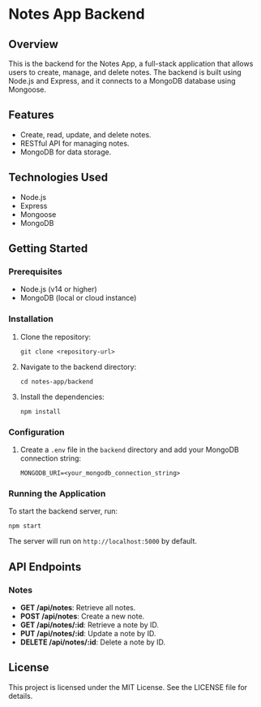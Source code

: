 # Notes App Backend

## Overview
This is the backend for the Notes App, a full-stack application that allows users to create, manage, and delete notes. The backend is built using Node.js and Express, and it connects to a MongoDB database using Mongoose.

## Features
- Create, read, update, and delete notes.
- RESTful API for managing notes.
- MongoDB for data storage.

## Technologies Used
- Node.js
- Express
- Mongoose
- MongoDB

## Getting Started

### Prerequisites
- Node.js (v14 or higher)
- MongoDB (local or cloud instance)

### Installation
1. Clone the repository:
   ```
   git clone <repository-url>
   ```
2. Navigate to the backend directory:
   ```
   cd notes-app/backend
   ```
3. Install the dependencies:
   ```
   npm install
   ```

### Configuration
1. Create a `.env` file in the `backend` directory and add your MongoDB connection string:
   ```
   MONGODB_URI=<your_mongodb_connection_string>
   ```

### Running the Application
To start the backend server, run:
```
npm start
```
The server will run on `http://localhost:5000` by default.

## API Endpoints

### Notes
- **GET /api/notes**: Retrieve all notes.
- **POST /api/notes**: Create a new note.
- **GET /api/notes/:id**: Retrieve a note by ID.
- **PUT /api/notes/:id**: Update a note by ID.
- **DELETE /api/notes/:id**: Delete a note by ID.

## License
This project is licensed under the MIT License. See the LICENSE file for details.